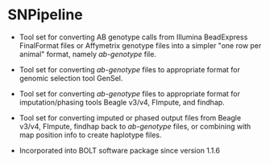 # SNPipeline

- Tool set for converting AB genotype calls from Illumina BeadExpress FinalFormat files or Affymetrix genotype files into a simpler "one row per animal" format, namely *ab-genotype* file.
- Tool set for converting *ab-genotype* files to appropriate format for genomic selection tool GenSel.
- Tool set for converting *ab-genotype* files to appropriate format for imputation/phasing tools Beagle v3/v4, FImpute, and findhap.
- Tool set for converting imputed or phased output files from Beagle v3/v4, FImpute, findhap back to *ab-genotype* files, or combining with map position info to create haplotype files.

- Incorporated into BOLT software package since version 1.1.6
